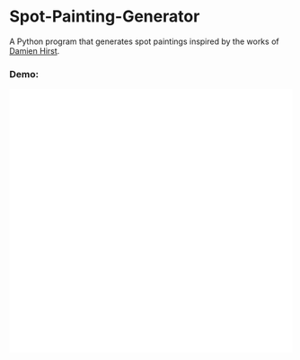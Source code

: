 # Spot-Painting-Generator
A Python program that generates spot paintings inspired by the works of [Damien Hirst](https://en.wikipedia.org/wiki/Damien_Hirst).

### Demo:
![](https://github.com/gurbax-lol/Spot-Painting-Generator/blob/master/Dot%20Python%20Painting.gif?raw=true)
